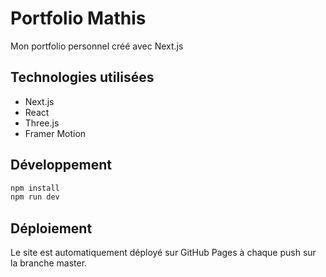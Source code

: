 # Portfolio Mathis

Mon portfolio personnel créé avec Next.js

## Technologies utilisées

- Next.js
- React
- Three.js
- Framer Motion

## Développement

```bash
npm install
npm run dev
```

## Déploiement

Le site est automatiquement déployé sur GitHub Pages à chaque push sur la branche master.
